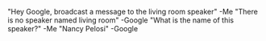 "Hey Google, broadcast a message to the living room speaker" -Me "There is no speaker named living room" -Google "What is the name of this speaker?" -Me "Nancy Pelosi" -Google

